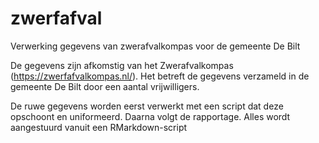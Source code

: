 # zwerfafval
Verwerking gegevens van zwerafvalkompas voor de gemeente De Bilt

De gegevens zijn afkomstig van het Zwerafvalkompas (https://zwerfafvalkompas.nl/).
Het betreft de gegevens verzameld in de gemeente De Bilt door een aantal vrijwilligers.

De ruwe gegevens worden eerst verwerkt met een script dat deze opschoont en uniformeerd.
Daarna volgt de rapportage. Alles wordt aangestuurd vanuit een RMarkdown-script

